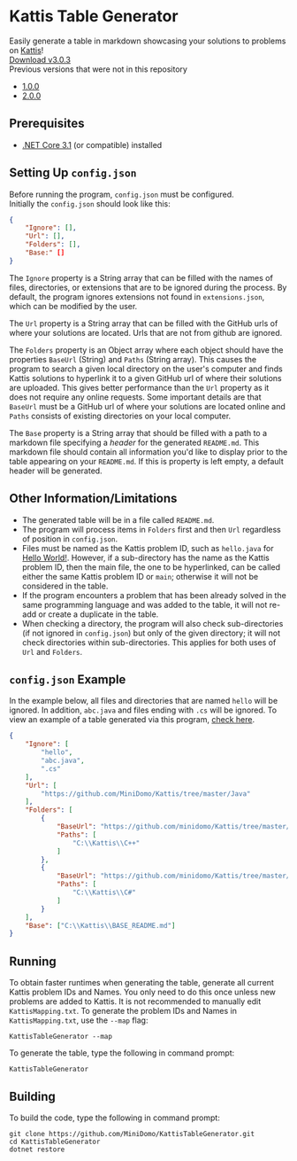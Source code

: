 # Kattis Table Generator
Easily generate a table in markdown showcasing your solutions to problems on [Kattis](https://open.kattis.com/)!  
[Download v3.0.3](https://github.com/minidomo/KattisTableGenerator/releases/tag/v3.0.3)  
Previous versions that were not in this repository
- [1.0.0](https://github.com/MiniDomo/Kattis/tree/v1.0.0/KattisTableGenerator)
- [2.0.0](https://github.com/MiniDomo/Kattis/tree/v2.0.0/KattisTableGenerator)

## Prerequisites
- [.NET Core 3.1](https://dotnet.microsoft.com/download) (or compatible) installed

## Setting Up `config.json`
Before running the program, `config.json` must be configured.  
Initially the `config.json` should look like this:
```json
{
    "Ignore": [],
    "Url": [],
    "Folders": [],
    "Base:" []
}
```
The `Ignore` property is a String array that can be filled with the names of files, directories, or extensions that are to be ignored during the process. By default, the program ignores extensions not found in `extensions.json`, which can be modified by the user.

The `Url` property is a String array that can be filled with the GitHub urls of where your solutions are located. Urls that are not from github are ignored.  

The `Folders` property is an Object array where each object should have the properties `BaseUrl` (String) and `Paths` (String array). This causes the program to search a given local directory on the user's computer and finds Kattis solutions to hyperlink it to a given GitHub url of where their solutions are uploaded. This gives better performance than the `Url` property as it does not require any online requests. Some important details are that `BaseUrl` must be a GitHub url of where your solutions are located online and `Paths` consists of existing directories on your local computer.

The `Base` property is a String array that should be filled with a path to a markdown file specifying a *header* for the generated `README.md`. This markdown file should contain all information you'd like to display prior to the table appearing on your `README.md`. If this is property is left empty, a default header will be generated.

## Other Information/Limitations
- The generated table will be in a file called `README.md`.
- The program will process items in `Folders` first and then `Url` regardless of position in `config.json`.
- Files must be named as the Kattis problem ID, such as `hello.java` for [Hello World!](https://open.kattis.com/problems/hello). However, if a sub-directory has the name as the Kattis problem ID, then the main file, the one to be hyperlinked, can be called either the same Kattis problem ID or `main`; otherwise it will not be considered in the table.
- If the program encounters a problem that has been already solved in the same programming language and was added to the table, it will not re-add or create a duplicate in the table.
- When checking a directory, the program will also check sub-directories (if not ignored in `config.json`) but only of the given directory; it will not check directories within sub-directories. This applies for both uses of `Url` and `Folders`.  

## `config.json` Example
In the example below, all files and directories that are named `hello` will be ignored. In addition, `abc.java` and files ending with `.cs` will be ignored. To view an example of a table generated via this program, [check here](https://github.com/minidomo/Kattis).
```json
{
    "Ignore": [
        "hello",
        "abc.java",
        ".cs"
    ],
    "Url": [
        "https://github.com/MiniDomo/Kattis/tree/master/Java"
    ],
    "Folders": [
        {
            "BaseUrl": "https://github.com/minidomo/Kattis/tree/master/C%2B%2B",
            "Paths": [
                "C:\\Kattis\\C++"
            ]
        },
        {
            "BaseUrl": "https://github.com/minidomo/Kattis/tree/master/C%23",
            "Paths": [
                "C:\\Kattis\\C#"
            ]
        }
    ],
    "Base": ["C:\\Kattis\\BASE_README.md"]
}
```

## Running
To obtain faster runtimes when generating the table, generate all current Kattis problem IDs and Names. You only need to do this once unless new problems are added to Kattis. It is not recommended to manually edit `KattisMapping.txt`. To generate the problem IDs and Names in `KattisMapping.txt`, use the `--map` flag:
```shell
KattisTableGenerator --map
```
To generate the table, type the following in command prompt:
```shell
KattisTableGenerator
```

## Building
To build the code, type the following in command prompt:
```shell
git clone https://github.com/MiniDomo/KattisTableGenerator.git
cd KattisTableGenerator
dotnet restore
```